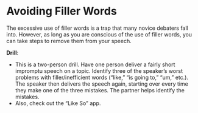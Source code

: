 # Avoiding Filler Words

The excessive use of filler words is a trap that many novice debaters fall into. However, as long as you are conscious of the use of filler words, you can take steps to remove them from your speech.

**Drill**:
* This is a two-person drill. Have one person deliver a fairly short impromptu speech on a topic. Identify three of the speaker’s worst problems with filler/inefficient words (“like,” “is going to,” “um,” etc.). The speaker then delivers the speech again, starting over every time they make one of the three mistakes. The partner helps identify the mistakes.
* Also, check out the “Like So” app. 
